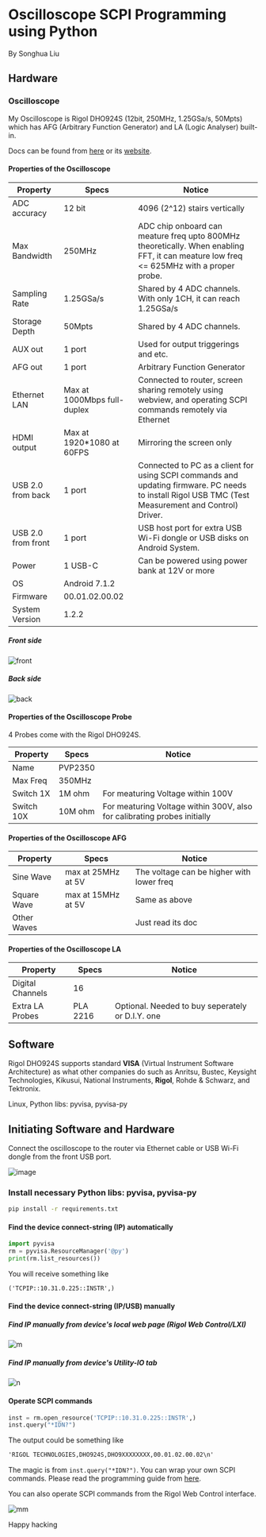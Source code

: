 # Oscilloscope SCPI Programming using Python

By Songhua Liu

## Hardware

### Oscilloscope

My Oscilloscope is Rigol DHO924S (12bit, 250MHz, 1.25GSa/s, 50Mpts) which has AFG (Arbitrary Function Generator) and LA (Logic Analyser) built-in.

Docs can be found from [here](static/DHO900_pdf_files_en/) or its [website](https://www.rigol.com/).

#### Properties of the Oscilloscope

|Property| Specs | Notice|
|----|-------|-----------|
|ADC accuracy| 12 bit| 4096 (2^12) stairs vertically|
|Max Bandwidth| 250MHz | ADC chip onboard can meature freq upto 800MHz theoretically. When enabling FFT, it can meature low freq <= 625MHz with a proper probe.|
|Sampling Rate| 1.25GSa/s | Shared by 4 ADC channels. With only 1CH, it can reach 1.25GSa/s |
|Storage Depth| 50Mpts | Shared by 4 ADC channels.|
|AUX out| 1 port | Used for output triggerings and etc.|
|AFG out| 1 port | Arbitrary Function Generator |
|Ethernet LAN | Max at 1000Mbps full-duplex | Connected to router, screen sharing remotely using webview, and operating SCPI commands remotely via Ethernet |
|HDMI output | Max at 1920*1080 at 60FPS |Mirroring the screen only|
|USB 2.0 from back| 1 port | Connected to PC as a client for using SCPI commands and updating firmware. PC needs to install Rigol USB TMC (Test Measurement and Control) Driver.|
|USB 2.0 from front| 1 port | USB host port for extra USB Wi-Fi dongle or USB disks on Android System.|
|Power| 1 USB-C | Can be powered using power bank at 12V or more |
|OS | Android 7.1.2 ||
|Firmware | 00.01.02.00.02 ||
|System Version | 1.2.2 ||

##### Front side

![front](static/image/71emYPnH+pL._AC_UF1000,1000_QL80_.jpg)

##### Back side

![back](static/image/DHO900-Back.jpg)

#### Properties of the Oscilloscope Probe

4 Probes come with the Rigol DHO924S.

|Property| Specs | Notice|
|----|-------|-----------|
|Name|PVP2350| |
|Max Freq| 350MHz| |
|Switch 1X | 1M ohm |For meaturing Voltage within 100V|
|Switch 10X | 10M ohm |For meaturing Voltage within 300V, also for calibrating probes initially|

#### Properties of the Oscilloscope AFG

|Property| Specs | Notice|
|----|-------|-----------|
|Sine Wave| max at 25MHz at 5V | The voltage can be higher with lower freq |
|Square Wave | max at 15MHz at 5V| Same as above |
|Other Waves | | Just read its doc|

#### Properties of the Oscilloscope LA

|Property| Specs | Notice|
|----|-------|-----------|
|Digital Channels| 16 ||
|Extra LA Probes | PLA 2216 | Optional. Needed to buy seperately or D.I.Y. one|

## Software

Rigol DHO924S supports standard **VISA** (Virtual Instrument Software Architecture) as what other companies do such as Anritsu, Bustec, Keysight Technologies, Kikusui, National Instruments, **Rigol**, Rohde & Schwarz, and Tektronix.

Linux, Python libs: pyvisa, pyvisa-py

## Initiating Software and Hardware

Connect the oscilloscope to the router via Ethernet cable or USB Wi-Fi dongle from the front USB port.

![image](static/image/Screenshot_20240604_121957.png)

### Install necessary Python libs: pyvisa, pyvisa-py

```bash
pip install -r requirements.txt
```

#### Find the device connect-string (IP) automatically

```python
import pyvisa
rm = pyvisa.ResourceManager('@py')
print(rm.list_resources())
```

You will receive something like

```txt
('TCPIP::10.31.0.225::INSTR',)
```

#### Find the device connect-string (IP/USB) manually

##### Find IP manually from device's local web page (Rigol Web Control/LXI)

![m](static/image/Screenshot_20240604_132026.png)

##### Find IP manually from device's Utility-IO tab

![n](static/image/Screenshot_20240604_132722.png)

#### Operate SCPI commands

```python
inst = rm.open_resource('TCPIP::10.31.0.225::INSTR',)
inst.query("*IDN?")
```

The output could be something like

```txt
'RIGOL TECHNOLOGIES,DHO924S,DHO9XXXXXXXX,00.01.02.00.02\n'
```

The magic is from `inst.query("*IDN?")`. You can wrap your own SCPI commands. Please read the programming guide from [here](static/DHO900_pdf_files_en/DHO800900_ProgrammingGuide_EN.pdf).

You can also operate SCPI commands from the Rigol Web Control interface.

![mm](static/image/Screenshot_20240604_134624.png)

Happy hacking
